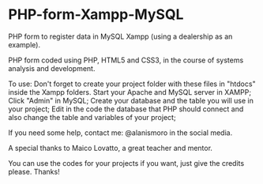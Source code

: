 # PHP-form-Xampp-MySQL
PHP form to register data in MySQL Xampp (using a dealership as an example).

PHP form coded using PHP, HTML5 and CSS3, in the course of systems analysis and development.

To use:
Don't forget to create your project folder with these files in "htdocs" inside the Xampp folders.
Start your Apache and MySQL server in XAMPP;
Click "Admin" in MySQL;
Create your database and the table you will use in your project;
Edit in the code the database that PHP should connect and also change the table and variables of your project;

If you need some help, contact me: @alanismoro in the social media.

A special thanks to Maico Lovatto, a great teacher and mentor.

You can use the codes for your projects if you want, just give the credits please. Thanks! 
